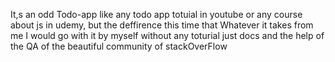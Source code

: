It,s an odd Todo-app like any todo app totuial in youtube or 
any course about js in udemy, but the deffirence
this time that Whatever it takes from me I would 
go with it by myself without any toturial just docs and
the help of the QA of the beautiful community of 
stackOverFlow
